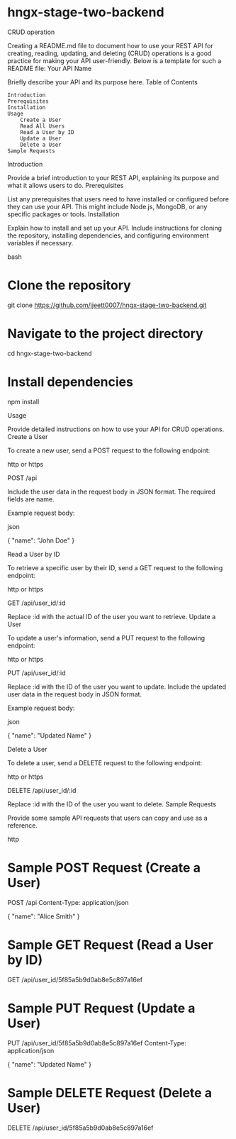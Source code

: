 # hngx-stage-two-backend
CRUD operation

Creating a README.md file to document how to use your REST API for creating, reading, updating, and deleting (CRUD) operations is a good practice for making your API user-friendly. Below is a template for such a README file:
Your API Name

Briefly describe your API and its purpose here.
Table of Contents

    Introduction
    Prerequisites
    Installation
    Usage
        Create a User
        Read All Users
        Read a User by ID
        Update a User
        Delete a User
    Sample Requests
    

Introduction

Provide a brief introduction to your REST API, explaining its purpose and what it allows users to do.
Prerequisites

List any prerequisites that users need to have installed or configured before they can use your API. This might include Node.js, MongoDB, or any specific packages or tools.
Installation

Explain how to install and set up your API. Include instructions for cloning the repository, installing dependencies, and configuring environment variables if necessary.

bash

# Clone the repository
git clone https://github.com/jjeett0007/hngx-stage-two-backend.git

# Navigate to the project directory
cd hngx-stage-two-backend

# Install dependencies
npm install

Usage

Provide detailed instructions on how to use your API for CRUD operations.
Create a User

To create a new user, send a POST request to the following endpoint:

http or https

POST /api

Include the user data in the request body in JSON format. The required fields are name.

Example request body:

json

{
  "name": "John Doe"
}


Read a User by ID

To retrieve a specific user by their ID, send a GET request to the following endpoint:

http or https

GET /api/user_id/:id

Replace :id with the actual ID of the user you want to retrieve.
Update a User

To update a user's information, send a PUT request to the following endpoint:

http or https

PUT /api/user_id/:id

Replace :id with the ID of the user you want to update. Include the updated user data in the request body in JSON format.

Example request body:

json

{
  "name": "Updated Name"
}

Delete a User

To delete a user, send a DELETE request to the following endpoint:

http or https

DELETE /api/user_id/:id

Replace :id with the ID of the user you want to delete.
Sample Requests

Provide some sample API requests that users can copy and use as a reference.

http

# Sample POST Request (Create a User)
POST /api
Content-Type: application/json

{
  "name": "Alice Smith"
}


# Sample GET Request (Read a User by ID)
GET /api/user_id/5f85a5b9d0ab8e5c897a16ef

# Sample PUT Request (Update a User)
PUT /api/user_id/5f85a5b9d0ab8e5c897a16ef
Content-Type: application/json

{
  "name": "Updated Name"
}

# Sample DELETE Request (Delete a User)
DELETE /api/user_id/5f85a5b9d0ab8e5c897a16ef
